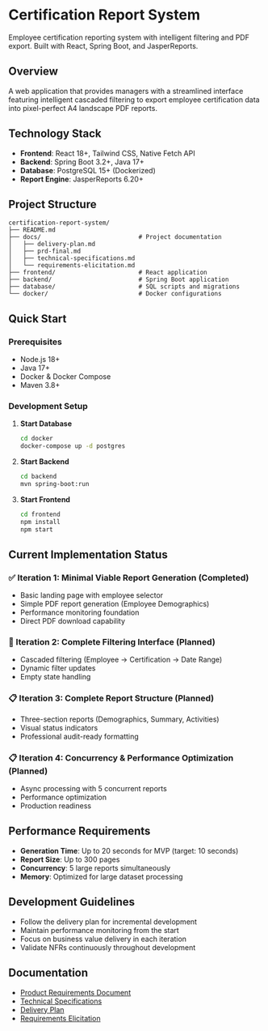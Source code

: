 # Certification Report System

Employee certification reporting system with intelligent filtering and PDF export. Built with React, Spring Boot, and JasperReports.

## Overview

A web application that provides managers with a streamlined interface featuring intelligent cascaded filtering to export employee certification data into pixel-perfect A4 landscape PDF reports.

## Technology Stack

- **Frontend**: React 18+, Tailwind CSS, Native Fetch API
- **Backend**: Spring Boot 3.2+, Java 17+
- **Database**: PostgreSQL 15+ (Dockerized)
- **Report Engine**: JasperReports 6.20+

## Project Structure

```
certification-report-system/
├── README.md
├── docs/                           # Project documentation
│   ├── delivery-plan.md
│   ├── prd-final.md
│   ├── technical-specifications.md
│   └── requirements-elicitation.md
├── frontend/                       # React application
├── backend/                        # Spring Boot application
├── database/                       # SQL scripts and migrations
└── docker/                         # Docker configurations
```

## Quick Start

### Prerequisites
- Node.js 18+
- Java 17+
- Docker & Docker Compose
- Maven 3.8+

### Development Setup

1. **Start Database**
   ```bash
   cd docker
   docker-compose up -d postgres
   ```

2. **Start Backend**
   ```bash
   cd backend
   mvn spring-boot:run
   ```

3. **Start Frontend**
   ```bash
   cd frontend
   npm install
   npm start
   ```

## Current Implementation Status

### ✅ Iteration 1: Minimal Viable Report Generation (Completed)
- Basic landing page with employee selector
- Simple PDF report generation (Employee Demographics)
- Performance monitoring foundation
- Direct PDF download capability

### 🚧 Iteration 2: Complete Filtering Interface (Planned)
- Cascaded filtering (Employee → Certification → Date Range)
- Dynamic filter updates
- Empty state handling

### 📋 Iteration 3: Complete Report Structure (Planned)
- Three-section reports (Demographics, Summary, Activities)
- Visual status indicators
- Professional audit-ready formatting

### 📋 Iteration 4: Concurrency & Performance Optimization (Planned)
- Async processing with 5 concurrent reports
- Performance optimization
- Production readiness

## Performance Requirements

- **Generation Time**: Up to 20 seconds for MVP (target: 10 seconds)
- **Report Size**: Up to 300 pages
- **Concurrency**: 5 large reports simultaneously
- **Memory**: Optimized for large dataset processing

## Development Guidelines

- Follow the delivery plan for incremental development
- Maintain performance monitoring from the start
- Focus on business value delivery in each iteration
- Validate NFRs continuously throughout development

## Documentation

- [Product Requirements Document](docs/prd-final.md)
- [Technical Specifications](docs/technical-specifications.md)
- [Delivery Plan](docs/delivery-plan.md)
- [Requirements Elicitation](docs/requirements-elicitation.md)
